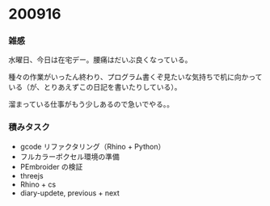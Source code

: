 # 200916  

### 雑感  

水曜日、今日は在宅デー。腰痛はだいぶ良くなっている。  

種々の作業がいったん終わり、プログラム書くぞ見たいな気持ちで机に向かっている（が、とりあえずこの日記を書いたりしている）。  

溜まっている仕事がもう少しあるので急いでやる。。  

### 積みタスク  

- gcode リファクタリング（Rhino + Python）  
- フルカラーボクセル環境の準備  
- PEmbroider の検証  
- threejs  
- Rhino + cs  
- diary-updete, previous + next  